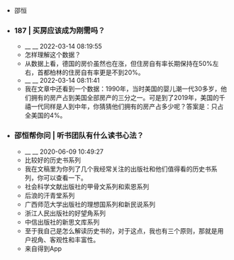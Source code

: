 - 邵恒
- ### 187 | 买房应该成为刚需吗？
    - __ __ 2022-03-14 08:19:55
    - 怎样理解这个数据？
    - 从数据上看，德国的房价虽然也在涨，但住房自有率长期保持在50%左右，首都柏林的住房自有率更是不到20%。
    - __ __ 2022-03-14 08:11:41
    - 我在文章中还看到一个数据：1990年，当时美国的婴儿潮一代30多岁，他们拥有的房产占到美国全部房产的三分之一。可是到了2019年，美国的千禧一代同样是人到中年，你猜猜他们拥有的房产占多少呢？答案是：只占全美国的4%。
- ### 邵恒帮你问 | 听书团队有什么读书心法？
    - __ __ 2020-06-09 10:49:27
    - 比较好的历史书系列
    - 我在文稿里为你列了几个我经常关注的出版社和他们值得看的历史书系列，你可以查看一下。
    - 社会科学文献出版社的甲骨文系列和索恩系列
    - 后浪的汗青堂系列
    - 广西师范大学出版社的理想国系列和新民说系列
    - 浙江人民出版社的好望角系列
    - 中信出版社的新思文库系列
    - 至于我自己是怎么解读历史书的，对于这点，我也有三个原则，那就是用户视角、客观性和丰富性。
    - 来自得到App
